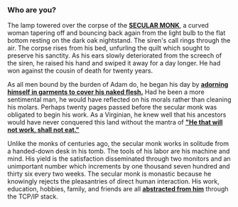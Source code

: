 ### Who are you?
The lamp towered over the corpse of the **[SECULAR MONK](https://firstthings.com/secular-monks/)**, a curved woman tapering off and bouncing back again 
from the light bulb to the flat bottom resting on the dark oak nightstand. The siren's call rings through 
the air. The corpse rises from his bed, unfurling the quilt which sought to preserve his sanctity. As his 
ears slowly deteriorated from the screech of the siren, he raised his hand and swiped it away for a day 
longer. He had won against the cousin of death for twenty years. 

As all men bound by the burden of Adam do, he began his day by **[adorning himself in garments to cover his 
naked flesh.](https://www.biblegateway.com/passage/?search=Genesis%203%3A7&version=NIV)** Had he been a more sentimental man, he would have reflected on his morals rather than 
cleaning his molars. Perhaps twenty pages passed before the secular monk was obligated to begin his work. 
As a Virginian, he knew well that his ancestors would have never conquered this land without the mantra 
of **["He that will not work, shall not eat."](https://www.goodreads.com/book/show/41860)**

Unlike the monks of centuries ago, the secular monk works in solitude from a handed-down desk in his tomb.
The tools of his labor are his machine and mind. His yield is the satisfaction disseminated through two
monitors and an unimportant number which increments by one thousand seven hundred and thirty six every two
weeks. The secular monk is monastic because he knowingly rejects the pleasantries of direct human
interaction. His work, education, hobbies, family, and friends are all **[abstracted from him](https://en.wikipedia.org/wiki/Atomism_(social))** through the
TCP/IP stack.
